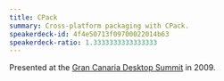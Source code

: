 ```yaml
---
title: CPack
summary: Cross-platform packaging with CPack.
speakerdeck-id: 4f4e50713f09700022014b63
speakerdeck-ratio: 1.3333333333333333
---
```

Presented at the [Gran Canaria Desktop Summit](http://www.grancanariadesktopsummit.org) in 2009.

